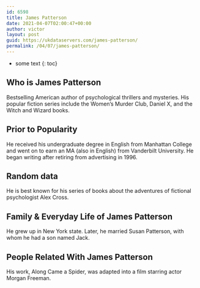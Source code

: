 ```yaml
---
id: 6598
title: James Patterson
date: 2021-04-07T02:00:47+00:00
author: victor
layout: post
guid: https://ukdataservers.com/james-patterson/
permalink: /04/07/james-patterson/
---
```


* some text
{: toc}


## Who is James Patterson



Bestselling American author of psychological thrillers and mysteries. His popular fiction series include the Women&#8217;s Murder Club, Daniel X, and the Witch and Wizard books.

                
                
                
## Prior to Popularity



He received his undergraduate degree in English from Manhattan College and went on to earn an MA (also in English) from Vanderbilt University. He began writing after retiring from advertising in 1996.

                
                
                
## Random data



He is best known for his series of books about the adventures of fictional psychologist Alex Cross.

                
                
                
## Family & Everyday Life of James Patterson



He grew up in New York state. Later, he married Susan Patterson, with whom he had a son named Jack.

                
                
                
## People Related With James Patterson



His work, Along Came a Spider, was adapted into a film starring actor Morgan Freeman.

                
              
            
          
          
          